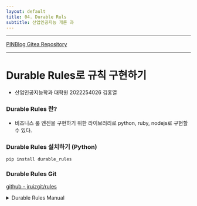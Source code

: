```yaml
---
layout: default
title: 04. Durable Ruls
subtitle: 산업인공지능 개론 과
---
```

-----

[PINBlog Gitea Repository](https://gitea.pinblog.codes/CBNU/04_durable_rules)

-----

# Durable Rules로 규칙 구현하기
- 산업인공지능학과 대학원
    2022254026
        김홍열
### Durable Rules 란?
* 비즈니스 룰 엔진을 구현하기 위한 라이브러리로 python, ruby, nodejs로 구현할 수 있다.
### Durable Rules 설치하기 (Python)
``` plantext
pip install durable_rules
```
### Durable Rules Git
[github - jruizgit/rules](https://github.com/jruizgit/rules)


<details>
<summary>Durable Rules Manual</summary>
<div markdown="1">

##### 패키지 불러오기
```
from durable.lang import *
```

# Basic

<details>
<summary>Rules (Trigger: @when_all(==, &, <<))</summary>
<div markdown="1">

* 규칙은 프레임워크의 기본 구성 요소입니다.
* 규칙의 선행 조건은 규칙의 결과 조건(동작)을 실행하기 위해 충족되어야 하는 조건을 정의합니다.
* 관례적으로 m은 주어진 규칙에 의해 평가될 데이터를 나타냅니다.
``` python
with ruleset('test'):
    # antecedent
    @when_all(m.subject == 'World')
    def say_hello(c):
        # consequent
        print ('Hello {0}'.format(c.m.subject))
post('test', { 'subject': 'World' })
```

</div>
</details>
<details>
<summary>Facts (assert_fact)</summary>
<div markdown="1">

* 사실은 지식 기반을 정의하는 데이터를 나타냅니다.
* 사실은 JSON 객체로 주장되며, 취소될 때까지 저장됩니다.
* 사실이 규칙의 선행 조건을 만족하면, 규칙의 결과 조건이 실행됩니다.
``` python
with ruleset('animal'):
    # will be triggered by 'Kermit eats flies'
    @when_all((m.predicate == 'eats') & (m.object == 'flies'))
    def frog(c):
        c.assert_fact({ 'subject': c.m.subject, 'predicate': 'is', 'object': 'frog' })

    @when_all((m.predicate == 'eats') & (m.object == 'worms'))
    def bird(c):
        c.assert_fact({ 'subject': c.m.subject, 'predicate': 'is', 'object': 'bird' })

    # will be chained after asserting 'Kermit is frog'
    @when_all((m.predicate == 'is') & (m.object == 'frog'))
    def green(c):
        c.assert_fact({ 'subject': c.m.subject, 'predicate': 'is', 'object': 'green' })

    @when_all((m.predicate == 'is') & (m.object == 'bird'))
    def black(c):
        c.assert_fact({ 'subject': c.m.subject, 'predicate': 'is', 'object': 'black' })

    @when_all(+m.subject)
    def output(c):
        print('Fact: {0} {1} {2}'.format(c.m.subject, c.m.predicate, c.m.object))
assert_fact('animal', { 'subject': 'Kermit', 'predicate': 'eats', 'object': 'flies' })
```

</div>
</details>
<details>
<summary>Events (post)</summary>
<div markdown="1">

* 이벤트는 규칙에 전달되어 평가될 수 있습니다. 
* 이벤트란 일시적인 사실로, 결과를 실행하기 직전에 취소되는 사실입니다.
* 따라서 이벤트는 한 번만 관찰할 수 있습니다.
* 이벤트는 관찰될 때까지 저장됩니다.
``` python
with ruleset('risk'):
    @when_all(c.first << m.t == 'purchase',
              c.second << m.location != c.first.location)
    # the event pair will only be observed once
    def fraud(c):
        print('Fraud detected -> {0}, {1}'.format(c.first.location, c.second.location))
post('risk', {'t': 'purchase', 'location': 'US'})
post('risk', {'t': 'purchase', 'location': 'CA'})
```
##### ✨위 예제에서 Event가 아닌 Fact를 적용하면 다음과 같이 출력됩니다.
``` python
assert_fact('risk', {'t': 'purchase', 'location': 'US', 'last_location': None})
assert_fact('risk', {'t': 'purchase', 'location': 'CA', 'last_location': None})
```
``` plaintext
Fraud detected -> US, CA
Fraud detected -> CA, US
```
예에서 두 가지 사실 모두 첫 번째 조건인 m.t == 'purchase'를 충족하며, 각 사실은 첫 번째 조건을 충족한 사실과 관련하여 두 번째 조건인 m.location != c.first.location을 충족합니다.

이벤트는 일시적인 사실입니다. 사실이 발송될 예정이라면 즉시 취소됩니다. 위 예제에서 post를 사용할 때, 두 번째 쌍이 계산되는 시점에 이미 이벤트가 취소되어 있습니다.

발송 전에 이벤트를 취소함으로써 작업 실행 중 계산해야 할 조합의 수를 줄일 수 있습니다.

</div>
</details>
<details>
<summary>State (s, update_state)</summary>
<div markdown="1">

* 규칙의 결과가 실행될 때 컨텍스트 상태를 사용할 수 있습니다. 
* 동일한 컨텍스트 상태는 규칙 실행 간에 전달됩니다. 
* 컨텍스트 상태는 삭제될 때까지 저장됩니다. 
* 컨텍스트 상태 변경은 규칙에 의해 평가될 수 있습니다. 
* 관례적으로 s는 규칙에 의해 평가되는 상태를 나타냅니다.
``` python
with ruleset('flow'):
    # state condition uses 's'
    @when_all(s.status == 'start')
    def start(c):
        # state update on 's'
        c.s.status = 'next' 
        print('start')

    @when_all(s.status == 'next')
    def next(c):
        c.s.status = 'last' 
        print('next')

    @when_all(s.status == 'last')
    def last(c):
        c.s.status = 'end' 
        print('last')
        # deletes state at the end
        c.delete_state()
update_state('flow', { 'status': 'start' })
```

</div>
</details>
<details>
<summary>Identity (+속성, none(+속성))</summary>
<div markdown="1">

* 같은 속성 이름과 값이 있는 팩트들은 단언(asserted)되거나 철회(retracted)될 때 동등하다고 간주됩니다.
* 같은 속성 이름과 값이 있는 이벤트들은 게시 시간이 중요하기 때문에 게시될 때 서로 다른 것으로 간주됩니다.
``` python
with ruleset('bookstore'):
    # this rule will trigger for events with status
    @when_all(+m.status)
    def event(c):
        print('bookstore-> Reference {0} status {1}'.format(c.m.reference, c.m.status))

    @when_all(+m.name)
    def fact(c):
        print('bookstore-> Added {0}'.format(c.m.name))
        
    # this rule will be triggered when the fact is retracted
    @when_all(none(+m.name))
    def empty(c):
        print('bookstore-> No books')
```
``` python
# 단언(assert_fact)이 성공했기 때문에 예외를 발생시키지 않습니다. 

assert_fact('bookstore', {
    'name': 'The new book',
    'seller': 'bookstore',
    'reference': '75323',
    'price': 500
})

# 이미 단언(assert_fact)된 사실이기 때문에 MessageObservedError가 발생합니다. 

try:
    assert_fact('bookstore', {
        'reference': '75323',
        'name': 'The new book',
        'price': 500,
        'seller': 'bookstore'
    })
except BaseException as e:
    print('bookstore expected {0}'.format(e.message))

# 새로운 이벤트가 게시되기 때문에 예외를 발생시키지 않습니다. 

post('bookstore', {
    'reference': '75323',
    'status': 'Active'
})

# 새로운 이벤트가 게시되기 때문에 예외를 발생시키지 않습니다.

post('bookstore', {
    'reference': '75323',
    'status': 'Active'
})

retract_fact('bookstore', {
    'reference': '75323',
    'name': 'The new book',
    'price': 500,
    'seller': 'bookstore'
})
```

</div>
</details>
<details>
<summary>Correlated Sequence</summary>
<div markdown="1">

* 규칙은 서로 관련된 이벤트 또는 사실의 시퀀스를 효율적으로 평가하는 데 사용할 수 있습니다. 아래 예시의 사기 탐지 규칙은 세 가지 이벤트 패턴을 보여줍니다: 두 번째 이벤트 금액이 첫 번째 이벤트 금액의 200%를 초과하고 세 번째 이벤트 금액이 다른 두 이벤트의 평균보다 큽니다.
* 기본적으로 관련된 시퀀스는 서로 다른 메시지를 캡처합니다. 아래 예시에서 두 번째 이벤트는 두 번째와 세 번째 조건을 모두 만족하지만, 이벤트는 두 번째 조건에 대해서만 캡처됩니다. distinct 속성을 사용하여 서로 다른 이벤트 또는 사실의 상관 관계를 비활성화할 수 있습니다.
* when_all 주석은 이벤트 또는 사실의 시퀀스를 표현합니다. << 연산자는 이후 표현식에서 참조할 수 있는 이벤트 또는 사실의 이름을 지정하는 데 사용됩니다. 이벤트 또는 사실을 참조할 때 모든 속성을 사용할 수 있습니다. 산술 연산자를 사용하여 복잡한 패턴을 표현할 수 있습니다.
* 산술 연산자: +, -, *, /
``` python
from durable.lang import *

with ruleset('risk'):
    @when_all(# distinct(True),
              c.first << m.amount > 10,
              c.second << m.amount > c.first.amount * 2,
              c.third << m.amount > (c.first.amount + c.second.amount) / 2)
    def detected(c):
        print('fraud detected -> {0}'.format(c.first.amount))
        print('               -> {0}'.format(c.second.amount))
        print('               -> {0}'.format(c.third.amount))
        
post('risk', { 'amount': 50 })
post('risk', { 'amount': 200 })
post('risk', { 'amount': 251 })
```

</div>
</details>
<details>
<summary>Choice of Sequences</summary>
<div markdown="1">

* durable_rules는 보다 풍부한 이벤트 시퀀스를 표현하고 효율적으로 평가할 수 있게 해줍니다. 아래 예시에서 두 이벤트\사실 시퀀스 각각이 동작을 실행합니다.

* 다음 두 함수는 더 풍부한 이벤트 시퀀스를 정의하는 데 사용되고 결합할 수 있습니다:

all: 이벤트 또는 사실 패턴의 집합입니다. 동작을 실행하려면 모든 패턴이 일치해야 합니다.

any: 이벤트 또는 사실 패턴의 집합입니다. 어느 하나만 일치해도 동작이 실행됩니다.
``` python
from durable.lang import *

with ruleset('expense'):
    @when_any(all(c.first << m.subject == 'approve', 
                  c.second << m.amount == 1000), 
              all(c.third << m.subject == 'jumbo', 
                  c.fourth << m.amount == 10000))
    def action(c):
        if c.first:
            print ('Approved {0} {1}'.format(c.first.subject, c.second.amount))
        else:
            print ('Approved {0} {1}'.format(c.third.subject, c.fourth.amount))
    

post('expense', { 'subject': 'approve' })
post('expense', { 'amount': 1000 })
post('expense', { 'subject': 'jumbo' })
post('expense', { 'amount': 10000 })
```

</div>
</details>
<details>
<summary>Lack of Information</summary>
<div markdown="1">

* 일부 경우에는 정보 부족이 중요한 의미를 가집니다. none 함수는 관련된 시퀀스가 있는 규칙에서 정보 부족을 평가하는 데 사용할 수 있습니다.

* 참고: none 함수는 정보 부족에 대한 추론을 위해 정보가 필요합니다. 즉, 해당 규칙에 이벤트나 사실이 등록되지 않은 경우에는 동작을 실행하지 않습니다.
``` python
from durable.lang import *

with ruleset('risk'):
    @when_all(c.first << m.t == 'deposit',
              none(m.t == 'balance'),
              c.third << m.t == 'withdrawal',
              c.fourth << m.t == 'chargeback')
    def detected(c):
        print('fraud detected {0} {1} {2}'.format(c.first.t, c.third.t, c.fourth.t))
        
assert_fact('risk', { 't': 'deposit' })
assert_fact('risk', { 't': 'withdrawal' })
assert_fact('risk', { 't': 'chargeback' })

assert_fact('risk', { 'sid': 1, 't': 'balance' })
assert_fact('risk', { 'sid': 1, 't': 'deposit' })
assert_fact('risk', { 'sid': 1, 't': 'withdrawal' })
assert_fact('risk', { 'sid': 1, 't': 'chargeback' })
retract_fact('risk', { 'sid': 1, 't': 'balance' })
```

</div>
</details>
<details>
<summary>Nested Objects</summary>
<div markdown="1">

* 중첩된 이벤트 또는 사실에 대한 질의도 지원됩니다.
* . 표기법은 중첩된 객체의 속성에 대한 조건을 정의하는 데 사용됩니다.
``` python
from durable.lang import *

with ruleset('expense'):
    # use the '.' notation to match properties in nested objects
    @when_all(c.bill << (m.t == 'bill') & (m.invoice.amount > 50),
              c.account << (m.t == 'account') & (m.payment.invoice.amount == c.bill.invoice.amount))
    def approved(c):
        print ('bill amount  ->{0}'.format(c.bill.invoice.amount))
        print ('account payment amount ->{0}'.format(c.account.payment.invoice.amount))
```       
``` python
# one level of nesting
post('expense', {'t': 'bill', 'invoice': {'amount': 100}})
# two levels of nesting
post('expense', {'t': 'account', 'payment': {'invoice': {'amount': 100}}})
```

</div>
</details>
<details>
<summary>Arrays</summary>
<div markdown="1">

``` python
from durable.lang import *

with ruleset('risk'):
    # matching primitive array
    @when_all(m.payments.allItems((item > 100) & (item < 500)))
    def rule1(c):
        print('fraud 1 detected {0}'.format(c.m.payments))

    # matching object array
    @when_all(m.payments.allItems((item.amount < 250) | (item.amount >= 300)))
    def rule2(c):
        print('fraud 2 detected {0}'.format(c.m.payments))

    # pattern matching string array
    @when_all(m.cards.anyItem(item.matches('three.*')))
    def rule3(c):
        print('fraud 3 detected {0}'.format(c.m.cards))

    # matching nested arrays
    @when_all(m.payments.anyItem(item.allItems(item < 100)))
    def rule4(c):
        print('fraud 4 detected {0}'.format(c.m.payments))
        
post('risk', {'payments': [ 150, 300, 450 ]})
post('risk', {'payments': [ { 'amount' : 200 }, { 'amount' : 300 }, { 'amount' : 450 } ]})
post('risk', {'cards': [ 'one card', 'two cards', 'three cards' ]})
post('risk', {'payments': [ [ 10, 20, 30 ], [ 30, 40, 50 ], [ 10, 20 ] ]}) 
```

</div>
</details>
<details>
<summary>Facts and Events as rvalues</summary>
<div markdown="1">

* 스칼라 값(문자열, 숫자 및 부울 값) 외에도 표현식의 오른쪽에서 관찰된 사실이나 이벤트를 사용할 수 있습니다.
``` python
from durable.lang import *

with ruleset('risk'):
    # compares properties in the same event, this expression is evaluated in the client 
    @when_all(m.debit > m.credit * 2)
    def fraud_1(c):
        print('debit {0} more than twice the credit {1}'.format(c.m.debit, c.m.credit))

    # compares two correlated events, this expression is evaluated in the backend
    @when_all(c.first << m.amount > 100,
              c.second << m.amount > c.first.amount + m.amount / 2)
    def fraud_2(c):
        print('fraud detected ->{0}'.format(c.first.amount))
        print('fraud detected ->{0}'.format(c.second.amount))
        
post('risk', { 'debit': 220, 'credit': 100 })
post('risk', { 'debit': 150, 'credit': 100 })
post('risk', { 'amount': 200 })
post('risk', { 'amount': 500 })
```

</div>
</details>

# Consequents

<details>
<summary>Conflict Resolution</summary>
<div markdown="1">

* 이벤트와 사실 평가는 여러 결과를 초래할 수 있습니다. pri (중요도) 함수를 사용하여 트리거 순서를 제어할 수 있습니다. 낮은 값의 작업이 먼저 실행됩니다. 모든 작업의 기본값은 0입니다.

* 이 예시에서, 마지막 규칙이 가장 높은 우선순위를 가지고 있으므로 먼저 트리거됩니다.
``` python
from durable.lang import *

with ruleset('attributes'):
    @when_all(pri(3), m.amount < 300)
    def first_detect(c):
        print('attributes P3 ->{0}'.format(c.m.amount))
        
    @when_all(pri(2), m.amount < 200)
    def second_detect(c):
        print('attributes P2 ->{0}'.format(c.m.amount))
        
    @when_all(pri(1), m.amount < 100)
    def third_detect(c):
        print('attributes P1 ->{0}'.format(c.m.amount))
                
assert_fact('attributes', { 'amount': 50 })
assert_fact('attributes', { 'amount': 150 })
assert_fact('attributes', { 'amount': 250 })
```

</div>
</details>
<details>
<summary>Action Batches</summary>
<div markdown="1">

* 많은 수의 이벤트 또는 사실이 결과를 만족시킬 때, 결과는 일괄적으로 전달될 수 있습니다.

count: 동작을 예약하기 전에 규칙이 만족해야 하는 정확한 횟수를 정의합니다.

cap: 동작을 예약하기 전에 규칙이 만족해야 하는 최대 횟수를 정의합니다.

* 이 예시는 정확히 세 개의 승인을 일괄 처리하고 거절 수를 두 개로 제한합니다:
``` python
from durable.lang import *

with ruleset('expense'):
    # this rule will trigger as soon as three events match the condition
    @when_all(count(3), m.amount < 100)
    def approve(c):
        print('approved {0}'.format(c.m))

    # this rule will be triggered when 'expense' is asserted batching at most two results       
    @when_all(cap(2),
              c.expense << m.amount >= 100,
              c.approval << m.review == True)
    def reject(c):
        print('rejected {0}'.format(c.m))

post_batch('expense', [{ 'amount': 10 },
                                    { 'amount': 20 },
                                    { 'amount': 100 },
                                    { 'amount': 30 },
                                    { 'amount': 200 },
                                    { 'amount': 400 }])
assert_fact('expense', { 'review': True })
```

</div>
</details>
<details>
<summary>Async Actions</summary>
<div markdown="1">

* 결과 동작은 비동기적일 수 있습니다. 
* 동작이 완료되면 완료(complete) 함수를 호출해야 합니다. 
* 기본적으로 동작은 5초 후에 포기된 것으로 간주됩니다. 
* 이 값은 작업 함수에서 다른 숫자를 반환하거나 renew_action_lease를 호출함으로써 변경할 수 있습니다.
``` python
from durable.lang import *
import threading

with ruleset('flow'):
    timer = None

    def start_timer(time, callback):
        timer = threading.Timer(time, callback)
        timer.daemon = True    
        timer.start()

    @when_all(s.state == 'first')
    # async actions take a callback argument to signal completion
    def first(c, complete):
        def end_first():
            c.s.state = 'second'     
            print('first completed')

            # completes the action after 3 seconds
            complete(None)
        
        start_timer(3, end_first)
        
    @when_all(s.state == 'second')
    def second(c, complete):
        def end_second():
            c.s.state = 'third'
            print('second completed')

            # completes the action after 6 seconds
            # use the first argument to signal an error
            complete(Exception('error detected'))

        start_timer(6, end_second)

        # overrides the 5 second default abandon timeout
        return 10
    
update_state('flow', { 'state': 'first' })
```

</div>
</details>
<details>
<summary>Unhandled Exceptions</summary>
<div markdown="1">

* 액션에서 예외가 처리되지 않은 경우, 예외는 컨텍스트 상태에 저장됩니다. 
* 이를 통해 예외 처리 규칙을 작성할 수 있습니다.
``` python
from durable.lang import *

with ruleset('flow'):
    
    @when_all(m.action == 'start')
    def first(c):
        raise Exception('Unhandled Exception!')

    # when the exception property exists
    @when_all(+s.exception)
    def second(c):
        print(c.s.exception)
        c.s.exception = None
            
post('flow', { 'action': 'start' })
```
</div>
</details>

# Flow Structures

<details>
<summary>Statechart</summary>
<div markdown="1">

* 규칙은 상태도(statecharts)를 사용하여 구성할 수 있습니다. 상태도는 결정적 유한 오토마타(DFA)입니다. 상태 컨텍스트는 가능한 여러 상태 중 하나에 있으며, 이러한 상태 간에 조건부 전환을 가집니다.

* 상태도 규칙:

1. 상태도는 하나 이상의 상태를 가질 수 있습니다.
2. 상태도에는 초기 상태가 필요합니다.
3. 초기 상태는 들어오는 간선이 없는 정점으로 정의됩니다.
4. 상태는 0개 이상의 트리거를 가질 수 있습니다.
5. 상태는 0개 이상의 상태를 가질 수 있습니다 (중첩 상태 참조).
6. 트리거에는 목적지 상태가 있습니다.
7. 트리거는 규칙을 가질 수 있습니다 (부재는 상태 진입을 의미).
8. 트리거는 액션을 가질 수 있습니다.
``` python
from durable.lang import *

with statechart('expense'):
    # initial state 'input' with two triggers
    with state('input'):
        # trigger to move to 'denied' given a condition
        @to('denied')
        @when_all((m.subject == 'approve') & (m.amount > 1000))
        # action executed before state change
        def denied(c):
            print ('denied amount {0}'.format(c.m.amount))
        
        @to('pending')    
        @when_all((m.subject == 'approve') & (m.amount <= 1000))
        def request(c):
            print ('requesting approve amount {0}'.format(c.m.amount))
    
    # intermediate state 'pending' with two triggers
    with state('pending'):
        @to('approved')
        @when_all(m.subject == 'approved')
        def approved(c):
            print ('expense approved')
            
        @to('denied')
        @when_all(m.subject == 'denied')
        def denied(c):
            print ('expense denied')
    
    # 'denied' and 'approved' are final states    
    state('denied')
    state('approved')
        
# events directed to default statechart instance
post('expense', { 'subject': 'approve', 'amount': 100 })
post('expense', { 'subject': 'approved' })

# events directed to statechart instance with id '1'
post('expense', { 'sid': 1, 'subject': 'approve', 'amount': 100 })
post('expense', { 'sid': 1, 'subject': 'denied' })

# events directed to statechart instance with id '2'
post('expense', { 'sid': 2, 'subject': 'approve', 'amount': 10000 })
```

</div>
</details>
<details>
<summary>Nested States</summary>
<div markdown="1">

* 중첩 상태를 사용하면 컴팩트한 상태도를 작성할 수 있습니다. 
* 컨텍스트가 중첩 상태에 있는 경우, 컨텍스트는 묵시적으로 주변 상태에도 있습니다. 
* 상태도는 하위 상태 컨텍스트에서 모든 이벤트를 처리하려고 시도합니다. * 하위 상태가 이벤트를 처리하지 않으면, 이벤트는 자동으로 상위 상태 컨텍스트에서 처리됩니다.
``` python
from durable.lang import *

with statechart('worker'):
    # super-state 'work' has two states and one trigger
    with state('work'):
        # sub-state 'enter' has only one trigger
        with state('enter'):
            @to('process')
            @when_all(m.subject == 'enter')
            def continue_process(c):
                print('start process')
    
        with state('process'):
            @to('process')
            @when_all(m.subject == 'continue')
            def continue_process(c):
                print('continue processing')

        # the super-state trigger will be evaluated for all sub-state triggers
        @to('canceled')
        @when_all(m.subject == 'cancel')
        def cancel(c):
            print('cancel process')

    state('canceled')

# will move the statechart to the 'work.process' sub-state
post('worker', { 'subject': 'enter' })

# will keep the statechart to the 'work.process' sub-state
post('worker', { 'subject': 'continue' })
post('worker', { 'subject': 'continue' })

# will move the statechart out of the work state
post('worker', { 'subject': 'cancel' })
```

</div>
</details>
<details>
<summary>Flowchart</summary>
<div markdown="1">

* 플로우차트는 규칙 세트 흐름을 구성하는 또 다른 방법입니다. 플로우차트에서 각 단계는 실행할 액션을 나타냅니다. 따라서 (상태도 상태와 달리) 컨텍스트 상태에 적용되면 다른 단계로 전환됩니다.

* 플로우차트 규칙:

1. 플로우차트는 하나 이상의 단계를 가질 수 있습니다.
2. 플로우차트에는 초기 단계가 필요합니다.
3. 초기 단계는 들어오는 간선이 없는 정점으로 정의됩니다.
4. 단계는 액션을 가질 수 있습니다.
5. 단계는 0개 이상의 조건을 가질 수 있습니다.
6. 조건에는 규칙과 목적지 단계가 있습니다.
``` python
from durable.lang import *

with flowchart('expense'):
    # initial stage 'input' has two conditions
    with stage('input'): 
        to('request').when_all((m.subject == 'approve') & (m.amount <= 1000))
        to('deny').when_all((m.subject == 'approve') & (m.amount > 1000))
    
    # intermediate stage 'request' has an action and three conditions
    with stage('request'):
        @run
        def request(c):
            print('requesting approve')
            
        to('approve').when_all(m.subject == 'approved')
        to('deny').when_all(m.subject == 'denied')
        # reflexive condition: if met, returns to the same stage
        to('request').when_all(m.subject == 'retry')
    
    with stage('approve'):
        @run 
        def approved(c):
            print('expense approved')

    with stage('deny'):
        @run
        def denied(c):
            print('expense denied')
```
``` python
# events for the default flowchart instance, approved after retry
post('expense', { 'subject': 'approve', 'amount': 100 })
# post('expense', { 'subject': 'retry' })
# post('expense', { 'subject': 'approved' })

# # events for the flowchart instance '1', denied after first try
# post('expense', { 'sid': 1, 'subject': 'approve', 'amount': 100})
# post('expense', { 'sid': 1, 'subject': 'denied'})

# # # event for the flowchart instance '2' immediately denied
# post('expense', { 'sid': 2, 'subject': 'approve', 'amount': 10000})
```

</div>
</details>
<details>
<summary>Timer</summary>
<div markdown="1">

* 이벤트는 타이머를 사용하여 예약할 수 있습니다. 
* 시간 초과 조건은 규칙 전제에 포함될 수 있습니다.
* 기본적으로 타임아웃은 이벤트로 트리거됩니다 (한 번만 관찰됨).
* '수동 리셋' 타이머에 의해 타임아웃은 사실로도 트리거될 수 있으며, 액션 실행 중 타이머를 리셋할 수 있습니다 (마지막 예제 참조).
```
start_timer: 지정된 이름과 지속 시간으로 타이머를 시작합니다 (manual_reset은 선택 사항입니다).
reset_timer: '수동 리셋' 타이머를 리셋합니다.
cancel_timer: 진행 중인 타이머를 취소합니다.
timeout: 전제 조건으로 사용됩니다.
from durable.lang import *
```
``` python
with ruleset('timer'):
    
    @when_all(m.subject == 'start')
    def start(c):
        c.start_timer('MyTimer', 5)
        
    @when_all(timeout('MyTimer'))
    def timer(c):
        print('timer timeout')

post('timer', { 'subject': 'start' })
```
* 아래 예제에서는 타이머를 사용하여 더 높은 이벤트 비율을 감지합니다.
``` python
from durable.lang import *

with statechart('risk'):
    with state('start'):
        @to('meter')
        def start(c):
            c.start_timer('RiskTimer', 5)

    with state('meter'):
        @to('fraud')
        @when_all(count(3), c.message << m.amount > 100)
        def fraud(c):
            for e in c.m:
                print(e.message) 

        @to('exit')
        @when_all(timeout('RiskTimer'))
        def exit(c):
            print('exit')

    state('fraud')
    state('exit')
```
``` python
# three events in a row will trigger the fraud rule
post('risk', { 'amount': 200 })
post('risk', { 'amount': 300 })
post('risk', { 'amount': 400 })

# two events will exit after 5 seconds
post('risk', { 'sid': 1, 'amount': 500 })
post('risk', { 'sid': 1, 'amount': 600 })
```

* 이 예제에서는 속도를 측정하기 위해 수동 리셋 타이머를 사용합니다.
``` python
from durable.lang import *

with statechart('risk'):
    with state('start'):
        @to('meter')
        def start(c):
            c.start_timer('VelocityTimer', 5, True)

    with state('meter'):
        @to('meter')
        @when_all(cap(5), 
                  m.amount > 100,
                  timeout('VelocityTimer'))
        def some_events(c):
            print('velocity: {0} in 5 seconds'.format(len(c.m)))
            # resets and restarts the manual reset timer
            c.reset_timer('VelocityTimer')
            c.start_timer('VelocityTimer', 5, True)

        @to('meter')
        @when_all(pri(1), timeout('VelocityTimer'))
        def no_events(c):
            print('velocity: no events in 5 seconds')
            c.reset_timer('VelocityTimer')
            c.start_timer('VelocityTimer', 5, True)
```

```
post('risk', { 'amount': 200 })
post('risk', { 'amount': 300 })
post('risk', { 'amount': 50 })
post('risk', { 'amount': 500 })
post('risk', { 'amount': 600 })
```

</div>
</details>

### 참고[¶]()

- 산업인공지능개론 과목, 이건명 교수
- https://github.com/jruizgit/rules
